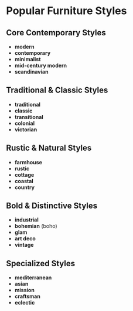 # Popular Furniture Styles

## Core Contemporary Styles
- **modern**
- **contemporary**
- **minimalist**
- **mid-century modern**
- **scandinavian**

## Traditional & Classic Styles
- **traditional**
- **classic**
- **transitional**
- **colonial**
- **victorian**

## Rustic & Natural Styles
- **farmhouse**
- **rustic**
- **cottage**
- **coastal**
- **country**

## Bold & Distinctive Styles
- **industrial**
- **bohemian** (boho)
- **glam**
- **art deco**
- **vintage**

## Specialized Styles
- **mediterranean**
- **asian**
- **mission**
- **craftsman**
- **eclectic**